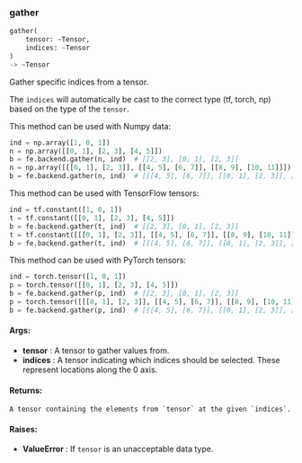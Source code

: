 

### gather
```python
gather(
	tensor: ~Tensor,
	indices: ~Tensor
)
-> ~Tensor
```
Gather specific indices from a tensor.

The `indices` will automatically be cast to the correct type (tf, torch, np) based on the type of the `tensor`.

This method can be used with Numpy data:
```python
ind = np.array([1, 0, 1])
n = np.array([[0, 1], [2, 3], [4, 5]])
b = fe.backend.gather(n, ind)  # [[2, 3], [0, 1], [2, 3]]
n = np.array([[[0, 1], [2, 3]], [[4, 5], [6, 7]], [[8, 9], [10, 11]]])
b = fe.backend.gather(n, ind)  # [[[4, 5], [6, 7]], [[0, 1], [2, 3]], [[4, 5], [6, 7]]]
```

This method can be used with TensorFlow tensors:
```python
ind = tf.constant([1, 0, 1])
t = tf.constant([[0, 1], [2, 3], [4, 5]])
b = fe.backend.gather(t, ind)  # [[2, 3], [0, 1], [2, 3]]
t = tf.constant([[[0, 1], [2, 3]], [[4, 5], [6, 7]], [[8, 9], [10, 11]]])
b = fe.backend.gather(t, ind)  # [[[4, 5], [6, 7]], [[0, 1], [2, 3]], [[4, 5], [6, 7]]]
```

This method can be used with PyTorch tensors:
```python
ind = torch.tensor([1, 0, 1])
p = torch.tensor([[0, 1], [2, 3], [4, 5]])
b = fe.backend.gather(p, ind)  # [[2, 3], [0, 1], [2, 3]]
p = torch.tensor([[[0, 1], [2, 3]], [[4, 5], [6, 7]], [[8, 9], [10, 11]]])
b = fe.backend.gather(p, ind)  # [[[4, 5], [6, 7]], [[0, 1], [2, 3]], [[4, 5], [6, 7]]]
```


#### Args:

* **tensor** :  A tensor to gather values from.
* **indices** :  A tensor indicating which indices should be selected. These represent locations along the 0 axis.

#### Returns:
    A tensor containing the elements from `tensor` at the given `indices`.

#### Raises:

* **ValueError** :  If `tensor` is an unacceptable data type.